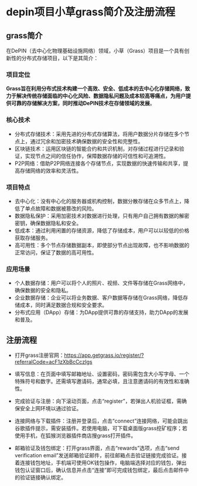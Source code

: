 # depin项目小草grass简介及注册流程

## grass简介

在DePIN（去中心化物理基础设施网络）领域，小草（Grass）项目是一个具有创新性的分布式存储项目，以下是其简介：
 
### 项目定位
 
**Grass旨在利用分布式技术构建一个高效、安全、低成本的去中心化存储网络，致力于解决传统存储面临的中心化风险、数据隐私问题及成本较高等痛点，为用户提供可靠的存储解决方案，同时推动DePIN技术在存储领域的发展**。
 
### 核心技术
 
- 分布式存储技术：采用先进的分布式存储算法，将用户数据分片存储在多个节点上，通过冗余和加密技术确保数据的安全性和完整性。
- 区块链技术：运用区块链的智能合约和共识机制，对存储过程进行记录和验证，实现节点之间的信任协作，保障数据存储的可信性和可追溯性。
- P2P网络：借助P2P网络连接各个存储节点，实现数据的快速传输和共享，提高存储网络的效率和灵活性。
 
### 项目特点
 
- 去中心化：没有中心化的服务器或机构控制，数据分散存储在众多节点上，降低了单点故障和数据被篡改的风险。
- 数据隐私保护：采用加密技术对数据进行处理，只有用户自己拥有数据的解密密钥，确保数据隐私和安全。
- 低成本：通过利用闲置的存储资源，降低了存储成本，用户可以以较低的价格获取存储服务。
- 高可用性：多个节点存储数据副本，即使部分节点出现故障，也不影响数据的正常访问，保证了数据的高可用性。
 
### 应用场景
 
- 个人数据存储：用户可以将个人的照片、视频、文件等存储在Grass网络中，确保数据的安全和隐私。
- 企业数据存储：企业可以将业务数据、客户数据等存储在Grass网络，降低存储成本，同时满足数据合规和安全要求。
- 分布式应用（DApp）存储：为DApp提供可靠的存储支持，助力DApp的发展和普及。

## 注册流程
- 打开grass注册官网：https://app.getgrass.io/register/?referralCode=acF1zXbBcCczIgs
 
- 填写信息：在页面中填写邮箱地址、设置密码，密码需包含大小写字母、一个特殊符号和数字。还需填写邀请码，通常必填，且注意邀请码的有效性和准确性。
 
- 完成验证与注册：向下滚动页面，点击“register”，若弹出人机验证框，需确保安全上网环境以通过验证。
 
- 连接网络与下载插件：注册并登录后，点击“connect”连接网络，可能会跳出谷歌插件提示，需安装插件。若使用电脑，可下载桌面版grass挖矿程序；若使用手机，在狐猴浏览器插件商店搜grass打开插件。
 
- 邮箱验证及钱包绑定：打开grass界面，点击“rewards”选项，点击“send verification email”发送邮箱验证邮件，前往邮箱点击验证链接完成验证。接着连接钱包地址，手机端可使用OK钱包操作，电脑端选择对应的钱包，弹出钱包认证窗口后，确认信息并点击“连接”即可完成钱包绑定，最后点击邮件中的验证链接确认绑定。